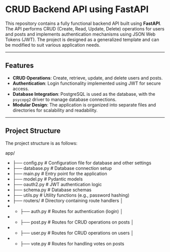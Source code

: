 # CRUD Backend API using FastAPI

This repository contains a fully functional backend API built using **FastAPI**. The API performs CRUD (Create, Read, Update, Delete) operations for users and posts and implements authentication mechanisms using JSON Web Tokens (JWT). The project is designed as a generalized template and can be modified to suit various application needs.

---

## Features
- **CRUD Operations**: Create, retrieve, update, and delete users and posts.
- **Authentication**: Login functionality implemented using JWT for secure access.
- **Database Integration**: PostgreSQL is used as the database, with the `psycopg2` driver to manage database connections.
- **Modular Design**: The application is organized into separate files and directories for scalability and readability.

---

## Project Structure
The project structure is as follows:

app/
- ├── config.py # Configuration file for database and other settings
- ├── database.py # Database connection setup
- ├── main.py # Entry point for the application
- ├── model.py # Pydantic models
- ├── oauth2.py # JWT authentication logic
- ├── schema.py # Database schemas
- ├── utils.py # Utility functions (e.g., password hashing)
- ├── routers/ # Directory containing route handlers │
- - ├── auth.py # Routes for authentication (login) │
- - ├── post.py # Routes for CRUD operations on posts │
- - ├── user.py # Routes for CRUD operations on users │
- - ├── vote.py # Routes for handling votes on posts
